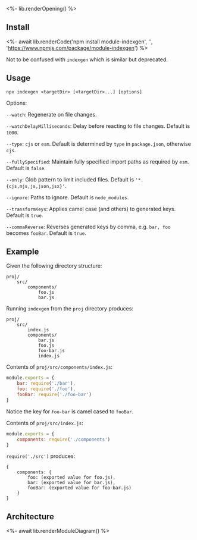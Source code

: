 <%- lib.renderOpening() %>

## Install

<%- await lib.renderCode('npm install module-indexgen', '', 'https://www.npmjs.com/package/module-indexgen') %>

Not to be confused with `indexgen` which is similar but deprecated.

## Usage

```
npx indexgen <targetDir> [<targetDir>...] [options]
```

Options:

`--watch`: Regenerate on file changes.

`--watchDelayMilliseconds`: Delay before reacting to file changes. Default is `1000`.

`--type`: `cjs` or `esm`. Default is determined by `type` in `package.json`, otherwise `cjs`.

`--fullySpecified`: Maintain fully specified import paths as required by `esm`. Default is `false`.

`--only`: Glob pattern to limit included files. Default is `'*.{cjs,mjs,js,json,jsx}'`.

`--ignore`: Paths to ignore. Default is `node_modules`.

`--transformKeys`: Applies camel case (and others) to generated keys. Default is `true`.

`--commaReverse`: Reverses generated keys by comma, e.g. `bar, foo` becomes `fooBar`. Default is `true`.

## Example

Given the following directory structure:

```
proj/
    src/
        components/
            foo.js
            bar.js
```

Running `indexgen` from the `proj` directory produces:

```
proj/
    src/
        index.js
        components/
            bar.js
            foo.js
            foo-bar.js
            index.js
```

Contents of `proj/src/components/index.js`:

```js
module.exports = {
    bar: require('./bar'),
    foo: require('./foo'),    
    fooBar: require('./foo-bar')
}
```

Notice the key for `foo-bar` is camel cased to `fooBar`.

Contents of `proj/src/index.js`:

```js
module.exports = {
    components: require('./components')
}
```

`require('./src')` produces:

```
{
    components: {
        foo: (exported value for foo.js),
        bar: (exported value for bar.js),
        fooBar: (exported value for foo-bar.js)
    }
}
```

## Architecture

<%- await lib.renderModuleDiagram() %>
